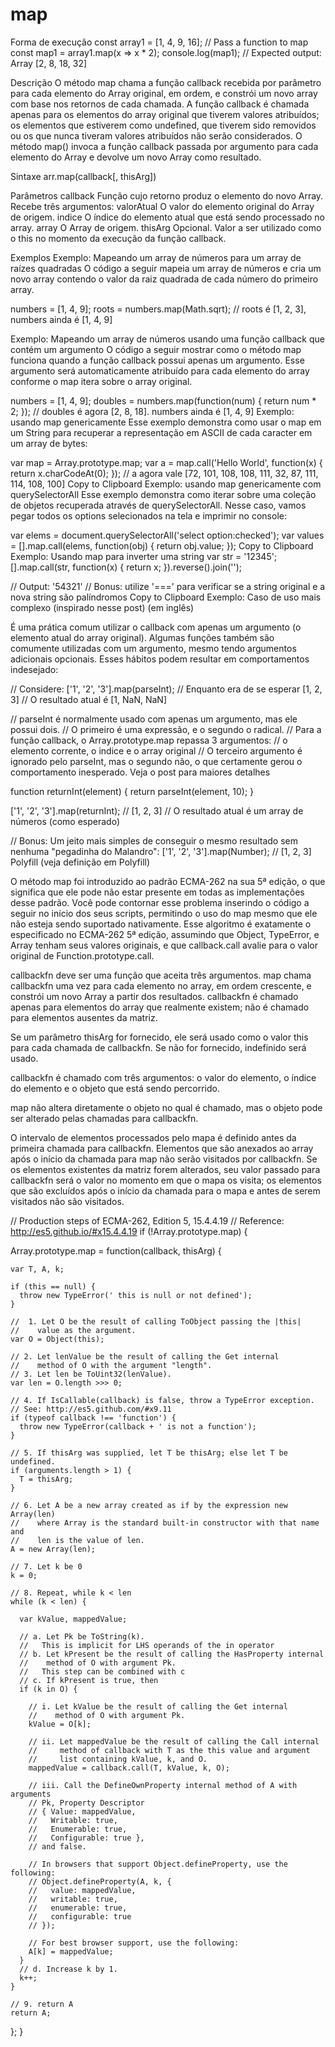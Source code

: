# map

Forma de execução
const array1 = [1, 4, 9, 16];
// Pass a function to map
const map1 = array1.map(x => x * 2);
console.log(map1);
// Expected output: Array [2, 8, 18, 32]

Descrição
O método map chama a função callback recebida por parâmetro para cada elemento do Array original, em ordem, e constrói um novo array com base nos retornos de cada chamada. A função callback é chamada apenas para os elementos do array original que tiverem valores atribuídos; os elementos que estiverem como undefined, que tiverem sido removidos ou os que nunca tiveram valores atribuídos não serão considerados.
O método map() invoca a função callback passada por argumento para cada elemento do Array e devolve um novo Array como resultado.

Sintaxe
arr.map(callback[, thisArg])

Parâmetros
callback
Função cujo retorno produz o elemento do novo Array. Recebe três argumentos:
valorAtual
O valor do elemento original do Array de origem.
indice
O índice do elemento atual que está sendo processado no array.
array
O Array de origem.
thisArg
Opcional. Valor a ser utilizado como o this no momento da execução da função callback.

Exemplos
Exemplo: Mapeando um array de números para um array de raízes quadradas
O código a seguir mapeia um array de números e cria um novo array contendo o valor da raiz quadrada de cada número do primeiro array.

 numbers = [1, 4, 9];
 roots = numbers.map(Math.sqrt);
// roots é [1, 2, 3], numbers ainda é [1, 4, 9]

Exemplo: Mapeando um array de números usando uma função callback que contém um argumento
O código a seguir mostrar como o método map funciona quando a função callback possui apenas um argumento. Esse argumento será automaticamente atribuído para cada elemento do array conforme o map itera sobre o array original.

numbers = [1, 4, 9];
doubles = numbers.map(function(num) {
  return num * 2;
});
// doubles é agora [2, 8, 18]. numbers ainda é [1, 4, 9]
Exemplo: usando map genericamente
Esse exemplo demonstra como usar o map em um String para recuperar a representação em ASCII de cada caracter em um array de bytes:

var map = Array.prototype.map;
var a = map.call('Hello World', function(x) { return x.charCodeAt(0); });
// a agora vale [72, 101, 108, 108, 111, 32, 87, 111, 114, 108, 100]
Copy to Clipboard
Exemplo: usando map genericamente com querySelectorAll
Esse exemplo demonstra como iterar sobre uma coleção de objetos recuperada através de querySelectorAll. Nesse caso, vamos pegar todos os options selecionados na tela e imprimir no console:

var elems = document.querySelectorAll('select option:checked');
var values = [].map.call(elems, function(obj) {
  return obj.value;
});
Copy to Clipboard
Exemplo: Usando map para inverter uma string
var str = '12345';
[].map.call(str, function(x) {
  return x;
}).reverse().join('');

// Output: '54321'
// Bonus: utilize '===' para verificar se a string original e a nova string são palíndromos
Copy to Clipboard
Exemplo: Caso de uso mais complexo
(inspirado nesse post) (em inglês)

É uma prática comum utilizar o callback com apenas um argumento (o elemento atual do array original). Algumas funções também são comumente utilizadas com um argumento, mesmo tendo argumentos adicionais opcionais. Esses hábitos podem resultar em comportamentos indesejado:

// Considere:
['1', '2', '3'].map(parseInt);
// Enquanto era de se esperar [1, 2, 3]
// O resultado atual é [1, NaN, NaN]

// parseInt é normalmente usado com apenas um argumento, mas ele possui dois.
// O primeiro é uma expressão, e o segundo o radical.
// Para a função callback, o Array.prototype.map repassa 3 argumentos:
// o elemento corrente, o indice e o array original
// O terceiro argumento é ignorado pelo parseInt, mas o segundo não, o que certamente gerou o comportamento inesperado. Veja o post para maiores detalhes

function returnInt(element) {
  return parseInt(element, 10);
}

['1', '2', '3'].map(returnInt); // [1, 2, 3]
// O resultado atual é um array de números (como esperado)

// Bonus: Um jeito mais simples de conseguir o mesmo resultado sem nenhuma "pegadinha do Malandro":
['1', '2', '3'].map(Number); // [1, 2, 3]
Polyfill
(veja definição em Polyfill)

O método map foi introduzido ao padrão ECMA-262 na sua 5ª edição, o que significa que ele pode não estar presente em todas as implementações desse padrão. Você pode contornar esse problema inserindo o código a seguir no início dos seus scripts, permitindo o uso do map mesmo que ele não esteja sendo suportado nativamente. Esse algoritmo é exatamente o especificado no ECMA-262 5ª edição, assumindo que Object, TypeError, e Array tenham seus valores originais, e que callback.call avalie para o valor original de Function.prototype.call.

callbackfn deve ser uma função que aceita três argumentos. map chama callbackfn uma vez para cada elemento no array, em ordem crescente, e constrói um novo Array a partir dos resultados. callbackfn é chamado apenas para elementos do array que realmente existem; não é chamado para elementos ausentes da matriz.

Se um parâmetro thisArg for fornecido, ele será usado como o valor this para cada chamada de callbackfn. Se não for fornecido, indefinido será usado.

callbackfn é chamado com três argumentos: o valor do elemento, o índice do elemento e o objeto que está sendo percorrido.

map não altera diretamente o objeto no qual é chamado, mas o objeto pode ser alterado pelas chamadas para callbackfn.

O intervalo de elementos processados ​​pelo mapa é definido antes da primeira chamada para callbackfn. Elementos que são anexados ao array após o início da chamada para map não serão visitados por callbackfn. Se os elementos existentes da matriz forem alterados, seu valor passado para callbackfn será o valor no momento em que o mapa os visita; os elementos que são excluídos após o início da chamada para o mapa e antes de serem visitados não são visitados.

// Production steps of ECMA-262, Edition 5, 15.4.4.19
// Reference: http://es5.github.io/#x15.4.4.19
if (!Array.prototype.map) {

  Array.prototype.map = function(callback, thisArg) {

    var T, A, k;

    if (this == null) {
      throw new TypeError(' this is null or not defined');
    }

    //  1. Let O be the result of calling ToObject passing the |this|
    //    value as the argument.
    var O = Object(this);

    // 2. Let lenValue be the result of calling the Get internal
    //    method of O with the argument "length".
    // 3. Let len be ToUint32(lenValue).
    var len = O.length >>> 0;

    // 4. If IsCallable(callback) is false, throw a TypeError exception.
    // See: http://es5.github.com/#x9.11
    if (typeof callback !== 'function') {
      throw new TypeError(callback + ' is not a function');
    }

    // 5. If thisArg was supplied, let T be thisArg; else let T be undefined.
    if (arguments.length > 1) {
      T = thisArg;
    }

    // 6. Let A be a new array created as if by the expression new Array(len)
    //    where Array is the standard built-in constructor with that name and
    //    len is the value of len.
    A = new Array(len);

    // 7. Let k be 0
    k = 0;

    // 8. Repeat, while k < len
    while (k < len) {

      var kValue, mappedValue;

      // a. Let Pk be ToString(k).
      //   This is implicit for LHS operands of the in operator
      // b. Let kPresent be the result of calling the HasProperty internal
      //    method of O with argument Pk.
      //   This step can be combined with c
      // c. If kPresent is true, then
      if (k in O) {

        // i. Let kValue be the result of calling the Get internal
        //    method of O with argument Pk.
        kValue = O[k];

        // ii. Let mappedValue be the result of calling the Call internal
        //     method of callback with T as the this value and argument
        //     list containing kValue, k, and O.
        mappedValue = callback.call(T, kValue, k, O);

        // iii. Call the DefineOwnProperty internal method of A with arguments
        // Pk, Property Descriptor
        // { Value: mappedValue,
        //   Writable: true,
        //   Enumerable: true,
        //   Configurable: true },
        // and false.

        // In browsers that support Object.defineProperty, use the following:
        // Object.defineProperty(A, k, {
        //   value: mappedValue,
        //   writable: true,
        //   enumerable: true,
        //   configurable: true
        // });

        // For best browser support, use the following:
        A[k] = mappedValue;
      }
      // d. Increase k by 1.
      k++;
    }

    // 9. return A
    return A;
  };
}
